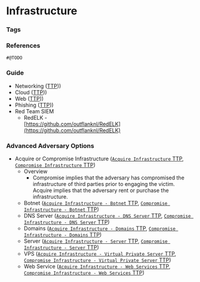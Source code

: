 <!---------------------------------------------------------------------------------
Copyright: (c) BLS OPS LLC.
This program is free software: you can redistribute it and/or modify
it under the terms of the GNU General Public License as published by
the Free Software Foundation, version 3.
This program is distributed in the hope that it will be useful,
but WITHOUT ANY WARRANTY; without even the implied warranty of
MERCHANTABILITY or FITNESS FOR A PARTICULAR PURPOSE. See the
GNU General Public License for more details.
You should have received a copy of the GNU General Public License
along with this program. If not, see <https://www.gnu.org/licenses/>.
--------------------------------------------------------------------------------->
# Infrastructure
### Tags

### References
	#@TODO

### Guide

* Networking ([TTP](TTP/T1583_Acquire_Infrastructure/T1583.md)))
* Cloud ([TTP](TTP/T1583_Acquire_Infrastructure/T1583.md)))
* Web ([TTP](TTP/T1583_Acquire_Infrastructure/T1583.md)))
* Phishing ([TTP](TTP/T1583_Acquire_Infrastructure/T1583.md)))
* Red Team SIEM
	* RedELK -<br />[https://github.com/outflanknl/RedELK](https://github.com/outflanknl/RedELK)

### Advanced Adversary Options

* Acquire or Compromise Infrastructure ([`Acquire Infrastructure` TTP](TTP/T1583_Acquire_Infrastructure/T1583.md), [`Compromise Infrastructure` TTP](TTP/T1584_Compromise_Infrastructure/T1584.md))
	* Overview
		* Compromise implies that the adversary has compromised the infrastructure of third parties prior to engaging the victim. Acquire implies that the adversary rent or purchase the infrastructure.
	* Botnet ([`Acquire Infrastructure - Botnet` TTP](TTP/T1583_Acquire_Infrastructure/005_Botnet/T1583.005.md), [`Compromise Infrastructure - Botnet` TTP](TTP/T1584_Compromise_Infrastructure/005_Botnet/T1584.005.md))
	* DNS Server ([`Acquire Infrastructure - DNS Server` TTP](TTP/T1583_Acquire_Infrastructure/002_DNS_Server/T1583.002.md), [`Compromise Infrastructure - DNS Server` TTP](TTP/T1584_Compromise_Infrastructure/002_DNS_Server/T1584.002.md))
	* Domains ([`Acquire Infrastructure - Domains` TTP](TTP/T1583_Acquire_Infrastructure/001_Domains/T1583.001.md), [`Compromise Infrastructure - Domains` TTP](TTP/T1584_Compromise_Infrastructure/001_Domains/T1584.001.md))
	* Server ([`Acquire Infrastructure - Server` TTP](TTP/T1583_Acquire_Infrastructure/004_Server/T1583.004.md), [`Compromise Infrastructure - Server` TTP](TTP/T1584_Compromise_Infrastructure/004_Server/T1584.004.md))
	* VPS ([`Acquire Infrastructure - Virtual Private Server` TTP](TTP/T1583_Acquire_Infrastructure/003_Virtual_Private_Server/T1583.003.md), [`Compromise Infrastructure - Virtual Private Server` TTP](TTP/T1584_Compromise_Infrastructure/003_Virtual_Private_Server/T1584.003.md))
	* Web Service ([`Acquire Infrastructure - Web Services` TTP](TTP/T1583_Acquire_Infrastructure/006_Web_Services/T1583.006.md), [`Compromise Infrastructure - Web Services` TTP](TTP/T1584_Compromise_Infrastructure/006_Web_Services/T1584.006.md))


